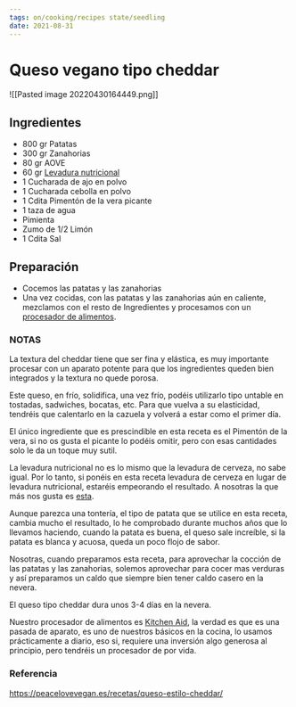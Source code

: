 ```yaml
---
tags: on/cooking/recipes state/seedling
date: 2021-08-31
---
```

# Queso vegano tipo cheddar
![[Pasted image 20220430164449.png]]

## Ingredientes
-   800 gr Patatas
-   300 gr Zanahorias
-   80 gr AOVE
-   60 gr [Levadura nutricional](https://amzn.to/3cizxaB)
-   1 Cucharada de ajo en polvo   
-   1 Cucharada cebolla en polvo
-   1 Cdita Pimentón de la vera picante
-   1 taza de agua
-   Pimienta
-   Zumo de 1/2 Limón
-   1 Cdita Sal

## Preparación
-   Cocemos las patatas y las zanahorias
-   Una vez cocidas, con las patatas y las zanahorias aún en caliente, mezclamos con el resto de Ingredientes y procesamos con un [procesador de alimentos](https://amzn.to/30paAq8).

### NOTAS
La textura del cheddar tiene que ser fina y elástica, es muy importante procesar con un aparato potente para que los ingredientes queden bien integrados y la textura no quede porosa.

Este queso, en frío, solidifica, una vez frío, podéis utilizarlo tipo untable en tostadas, sadwiches, bocatas, etc. Para que vuelva a su elasticidad, tendréis que calentarlo en la cazuela y volverá a estar como el primer día.

El único ingrediente que es prescindible en esta receta es el Pimentón de la vera, si no os gusta el picante lo podéis omitir, pero con esas cantidades solo le da un toque muy sutil.

La levadura nutricional no es lo mismo que la levadura de cerveza, no sabe igual. Por lo tanto, si ponéis en esta receta levadura de cerveza en lugar de levadura nutricional, estaréis empeorando el resultado. A nosotras la que más nos gusta es [esta](https://amzn.to/3v60f0o).

Aunque parezca una tontería, el tipo de patata que se utilice en esta receta, cambia mucho el resultado, lo he comprobado durante muchos años que lo llevamos haciendo, cuando la patata es buena, el queso sale increíble, si la patata es blanca y acuosa, queda un poco flojo de sabor.

Nosotras, cuando preparamos esta receta, para aprovechar la cocción de las patatas y las zanahorias, solemos aprovechar para cocer mas verduras y así preparamos un caldo que siempre bien tener caldo casero en la nevera.

El queso tipo cheddar dura unos 3-4 días en la nevera.

Nuestro procesador de alimentos es [Kitchen Aid](https://amzn.to/30paAq8), la verdad es que es una pasada de aparato, es uno de nuestros básicos en la cocina, lo usamos prácticamente a diario, eso si, requiere una inversión algo generosa al principio, pero tendréis un procesador de por vida.

### Referencia
https://peacelovevegan.es/recetas/queso-estilo-cheddar/
